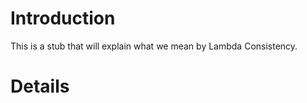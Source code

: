 # Introduction #

This is a stub that will explain what we mean by Lambda Consistency.


# Details #
